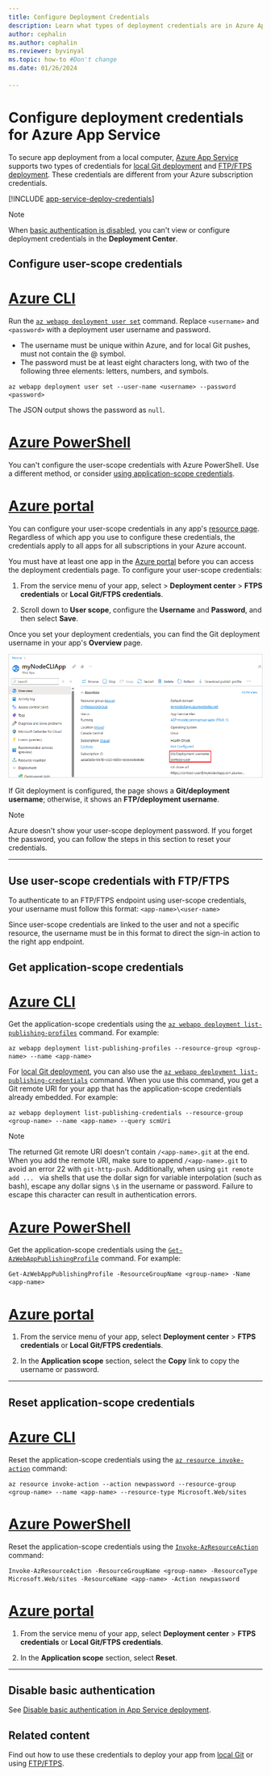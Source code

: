 ```yaml
---
title: Configure Deployment Credentials
description: Learn what types of deployment credentials are in Azure App Service and how to configure and use them.
author: cephalin
ms.author: cephalin
ms.reviewer: byvinyal
ms.topic: how-to #Don't change
ms.date: 01/26/2024

---
```


# Configure deployment credentials for Azure App Service
To secure app deployment from a local computer, [Azure App Service](./overview.md) supports two types of credentials for [local Git deployment](deploy-local-git.md) and [FTP/FTPS deployment](deploy-ftp.md). These credentials are different from your Azure subscription credentials.

[!INCLUDE [app-service-deploy-credentials](../../includes/app-service-deploy-credentials.md)]

> [!NOTE]
> When [basic authentication is disabled](configure-basic-auth-disable.md), you can't view or configure deployment credentials in the **Deployment Center**.

## <a name="userscope"></a>Configure user-scope credentials

# [Azure CLI](#tab/cli)

Run the [`az webapp deployment user set`](/cli/azure/webapp/deployment/user#az-webapp-deployment-user-set) command. Replace `<username>` and `<password>` with a deployment user username and password.

- The username must be unique within Azure, and for local Git pushes, must not contain the @ symbol.
- The password must be at least eight characters long, with two of the following three elements: letters, numbers, and symbols.

```azurecli-interactive
az webapp deployment user set --user-name <username> --password <password>
```

The JSON output shows the password as `null`.

# [Azure PowerShell](#tab/powershell)

You can't configure the user-scope credentials with Azure PowerShell. Use a different method, or consider [using application-scope credentials](#appscope).

# [Azure portal](#tab/portal)

You can configure your user-scope credentials in any app's [resource page](../azure-resource-manager/management/manage-resources-portal.md#manage-resources). Regardless of which app you use to configure these credentials, the credentials apply to all apps for all subscriptions in your Azure account.

 You must have at least one app in the [Azure portal](https://portal.azure.com) before you can access the deployment credentials page. To configure your user-scope credentials:

1. From the service menu of your app, select > **Deployment center** > **FTPS credentials** or **Local Git/FTPS credentials**.

2. Scroll down to **User scope**, configure the **Username** and **Password**, and then select **Save**.

Once you set your deployment credentials, you can find the Git deployment username in your app's **Overview** page.

![Screenshot that shows you how to find the Git deployment user name on your app's Overview page.](./media/app-service-deployment-credentials/deployment_credentials_overview.png)

If Git deployment is configured, the page shows a **Git/deployment username**; otherwise, it shows an **FTP/deployment username**.

> [!NOTE]
> Azure doesn't show your user-scope deployment password. If you forget the password, you can follow the steps in this section to reset your credentials.

-----

## Use user-scope credentials with FTP/FTPS

To authenticate to an FTP/FTPS endpoint using user-scope credentials, your username must follow this format:
`<app-name>\<user-name>`

Since user-scope credentials are linked to the user and not a specific resource, the username must be in this format to direct the sign-in action to the right app endpoint.

## <a name="appscope"></a>Get application-scope credentials

# [Azure CLI](#tab/cli)

Get the application-scope credentials using the [`az webapp deployment list-publishing-profiles`](/cli/azure/webapp/deployment#az-webapp-deployment-list-publishing-profiles) command. For example:

```azurecli-interactive
az webapp deployment list-publishing-profiles --resource-group <group-name> --name <app-name>
```

For [local Git deployment](deploy-local-git.md), you can also use the [`az webapp deployment list-publishing-credentials`](/cli/azure/webapp/deployment#az-webapp-deployment-list-publishing-credentials) command. When you use this command, you get a Git remote URI for your app that has the application-scope credentials already embedded. For example:

```azurecli-interactive
az webapp deployment list-publishing-credentials --resource-group <group-name> --name <app-name> --query scmUri
```

> [!NOTE]
> The returned Git remote URI doesn't contain `/<app-name>.git` at the end. When you add the remote URI, make sure to append `/<app-name>.git` to avoid an error 22 with `git-http-push`. Additionally, when using `git remote add ... ` via shells that use the dollar sign for variable interpolation (such as bash), escape any dollar signs `\$` in the username or password. Failure to escape this character can result in authentication errors.

# [Azure PowerShell](#tab/powershell)

Get the application-scope credentials using the [`Get-AzWebAppPublishingProfile`](/powershell/module/az.websites/get-azwebapppublishingprofile) command. For example:

```azurepowershell-interactive
Get-AzWebAppPublishingProfile -ResourceGroupName <group-name> -Name <app-name>
```

# [Azure portal](#tab/portal)

1. From the service menu of your app, select **Deployment center** > **FTPS credentials** or **Local Git/FTPS credentials**.

2. In the **Application scope** section, select the **Copy** link to copy the username or password.

-----

## Reset application-scope credentials

# [Azure CLI](#tab/cli)

Reset the application-scope credentials using the [`az resource invoke-action`](/cli/azure/resource#az-resource-invoke-action) command:

```azurecli-interactive
az resource invoke-action --action newpassword --resource-group <group-name> --name <app-name> --resource-type Microsoft.Web/sites
```

# [Azure PowerShell](#tab/powershell)

Reset the application-scope credentials using the [`Invoke-AzResourceAction`](/powershell/module/az.resources/invoke-azresourceaction) command:

```azurepowershell-interactive
Invoke-AzResourceAction -ResourceGroupName <group-name> -ResourceType Microsoft.Web/sites -ResourceName <app-name> -Action newpassword
```

# [Azure portal](#tab/portal)

1. From the service menu of your app, select **Deployment center** > **FTPS credentials** or **Local Git/FTPS credentials**.

2. In the **Application scope** section, select **Reset**.

-----

## Disable basic authentication

See [Disable basic authentication in App Service deployment](configure-basic-auth-disable.md).

## Related content

Find out how to use these credentials to deploy your app from [local Git](deploy-local-git.md) or using [FTP/FTPS](deploy-ftp.md).
